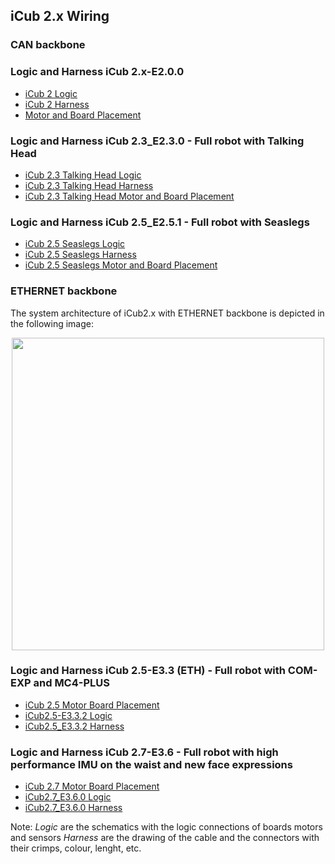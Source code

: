 ## iCub 2.x Wiring 


### **CAN backbone**


### Logic and Harness iCub 2.x-E2.0.0 
- [iCub 2 Logic](https://github.com/icub-tech-iit/electronics-public/blob/master/projects/robots/iCub2/iCub%202.0.0/pdf/iCub%202_2.0.0_XXXX_Logic.pdf)
- [iCub 2 Harness](https://github.com/icub-tech-iit/electronics-public/blob/master/projects/robots/iCub2/iCub%202.0.0/pdf/iCub%202_2.0.0_XXXX_Harness.pdf)
- [Motor and Board Placement](https://svn.robotology.eu/repos/iCubHardware-pub/trunk/electronics/public/ICUB2_LOGIC_HARNESS/iCub%202.0.0/pdf/Motor&Board%20Placement.pdf)
### Logic and Harness iCub 2.3_E2.3.0 - Full robot with Talking Head
- [iCub 2.3 Talking Head Logic](https://github.com/icub-tech-iit/electronics-public/blob/master/projects/robots/iCub2/iCub%202.3.0%20TalkingHead/pdf/iCub%202_2.3.0_XXXX_Logic.pdf)
- [iCub 2.3 Talking Head Harness](https://github.com/icub-tech-iit/electronics-public/blob/master/projects/robots/iCub2/iCub%202.3.0%20TalkingHead/pdf/iCub%202_2.3.0_XXXX_Harness.pdf)
- [iCub 2.3 Talking Head Motor and Board Placement](https://github.com/icub-tech-iit/electronics-public/blob/master/projects/robots/iCub2/iCub%202.3.0%20TalkingHead/pdf/Motor%26Board%20Placement%20Talking%20H.pdf)
### Logic and Harness iCub 2.5_E2.5.1 - Full robot with Seaslegs
- [iCub 2.5 Seaslegs Logic](https://github.com/icub-tech-iit/electronics-public/blob/master/projects/robots/iCub2/iCub%202.5.1%20SeasLegs/pdf/iCub2_5_1_5672_B_Logic.pdf)
- [iCub 2.5 Seaslegs Harness](https://github.com/icub-tech-iit/electronics-public/blob/master/projects/robots/iCub2/iCub%202.5.1%20SeasLegs/pdf/iCub2_5_1_6070_A_Harness.pdf)
- [iCub 2.5 Seaslegs Motor and Board Placement](https://github.com/icub-tech-iit/electronics-public/blob/master/projects/robots/iCub2/iCub%202.5.1%20SeasLegs/pdf/Motor%26Board%20Placement.pdf)



### **ETHERNET backbone**

The system architecture of iCub2.x with ETHERNET backbone is depicted in the following image:

<center> <img src ="../img/Architecture_iCub2.5-E3.2.png" width=500>
         
</center>

### Logic and Harness iCub 2.5-E3.3 (ETH) - Full robot with **COM-EXP** and **MC4-PLUS**
 
- [iCub 2.5 Motor Board Placement](https://github.com/icub-tech-iit/electronics-public/blob/master/projects/robots/iCub2.5/iCub%20wiring%20Rev3.3%20COM-EXP%20and%20MC4-PLUS%20and%20BatteryPack/pdf/Motor%20and%20board%20placement_iCub2.5.pdf) 
- [iCub2.5-E3.3.2 Logic](https://github.com/icub-tech-iit/electronics-public/blob/master/projects/robots/iCub2.5/iCub%20wiring%20Rev3.3%20COM-EXP%20and%20MC4-PLUS%20and%20BatteryPack/pdf/iCub2.5-E3.3.2_5672_Logic.pdf)
- [iCub2.5_E3.3.2 Harness](https://github.com/icub-tech-iit/electronics-public/blob/master/projects/robots/iCub2.5/iCub%20wiring%20Rev3.3%20COM-EXP%20and%20MC4-PLUS%20and%20BatteryPack/pdf/iCub2.5_E3.3.2_6070_Harness.pdf) 
        
### Logic and Harness iCub 2.7-E3.6 - Full robot with high performance IMU on the waist and new face expressions

- [iCub 2.7 Motor Board Placement](https://github.com/icub-tech-iit/electronics-public/blob/master/projects/robots/iCub2.5/iCub%20wiring%20Rev3.3%20COM-EXP%20and%20MC4-PLUS%20and%20BatteryPack/pdf/Motor%20and%20board%20placement_iCub2.5.pdf) 
- [iCub2.7_E3.6.0 Logic](https://github.com/icub-tech-iit/electronics-public/blob/master/projects/robots/iCub2.7/pdf/iCub2.7_E3.6.0_14838_Logic.pdf)
- [iCub2.7_E3.6.0 Harness](https://github.com/icub-tech-iit/electronics-public/blob/master/projects/robots/iCub2.7/pdf/iCub2.7_E3.6.0_14839_Harness.pdf)

Note: *Logic* are the schematics with the logic connections of boards motors and sensors
*Harness* are the drawing of the cable and the connectors with their crimps, colour, lenght, etc.